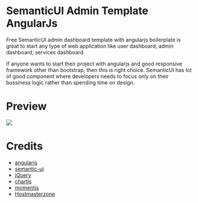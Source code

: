 # SemanticUI Admin Template AngularJs

Free SemanticUI admin dashboard template with angularjs boilerplate is great to start any type of web application like user dashboard, admin dashboard, services dashboard.

If anyone wants to start their project with angularjs and good responsive framework other than bootstrap, then this is right choice. SemanticUI has lot of good component where developers needs to focus only on their bussiness logic rather than spending time on design. 

# Preview
<img src="http://hostmasterzone.com/SemanticUI-Admin-Template-AngularJs/SemanticUI-Admin-Template-AngularJs-800x0b1024x768.jpg"></img>

# Credits
<ul>
 <li><a href="https://angularjs.org">angularjs</a></li>
 <li><a href="https://semantic-ui.com">semantic-ui</a></li>
 <li><a href="https://jquery.com">jQuery</a></li>
 <li><a href="http://www.chartjs.org">chartjs</a></li>
 <li><a href="http://momentjs.com">momentjs</a></li>
 <li><a href="http://hostmasterzone.com">Hostmasterzone</a></li>
 </ul>
